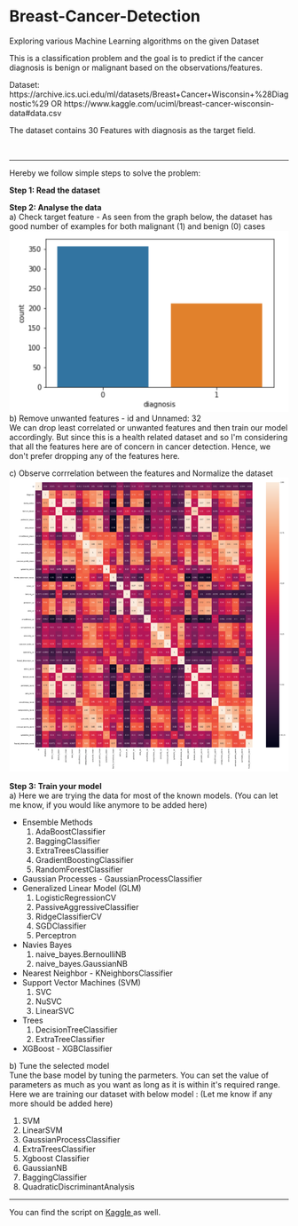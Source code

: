 # Breast-Cancer-Detection
Exploring various Machine Learning algorithms on the given Dataset

<p>This is a classification problem and the goal is to predict if the cancer diagnosis is benign or malignant based on the observations/features.</p> 

<p>Dataset: https://archive.ics.uci.edu/ml/datasets/Breast+Cancer+Wisconsin+%28Diagnostic%29 OR 
 https://www.kaggle.com/uciml/breast-cancer-wisconsin-data#data.csv </p> 
 
<p>The dataset contains 30 Features with diagnosis as the target field.</p>
<br/> 
<hr>
<div>
<p> Hereby we follow simple steps to solve the problem: </p>
 <p> <b>Step 1: Read the dataset </b></p>
 <p>
 <b>Step 2: Analyse the data</b> <br/>
 a) Check target feature - As seen from the graph below, the dataset has good number of examples for both malignant (1) and benign (0) cases <br>
  <img src="https://github.com/RoyKiran/Breast-Cancer-Detection/blob/master/images/mb_cancer.PNG"/>
  <br>
 b) Remove unwanted features - id and Unnamed: 32 
 <br> We can drop least correlated or unwanted features and then train our model accordingly. But since this is a health related dataset and so I'm considering that all the features here are of concern in cancer detection. Hence, we don't prefer dropping any of the features here. <br>
  
 c) Observe corrrelation between the features and Normalize the dataset <br>
  <img src="https://github.com/RoyKiran/Breast-Cancer-Detection/blob/master/images/heatmap.PNG"/>
 </p>
 <p>
 <b>Step 3: Train your model </b> <br/>
  a) Here we are trying the data for most of the known models. (You can let me know, if you would like anymore to be added here) <br>
<ul><li> Ensemble Methods 
  <ol><li> AdaBoostClassifier </li>
      <li> BaggingClassifier </li>
      <li> ExtraTreesClassifier </li>
      <li> GradientBoostingClassifier </li>
      <li> RandomForestClassifier </li> </ol> </li>
   <li> Gaussian Processes - GaussianProcessClassifier </li>
   <li> Generalized Linear Model (GLM)
     <ol><li> LogisticRegressionCV </li>
        <li> PassiveAggressiveClassifier </li>
        <li> RidgeClassifierCV </li>
        <li> SGDClassifier </li>
        <li> Perceptron </li> </ol>    </li>     
   <li> Navies Bayes 
     <ol><li> naive_bayes.BernoulliNB </li>
     <li> naive_bayes.GaussianNB </li></ol>  </li>
   <li> Nearest Neighbor - KNeighborsClassifier </li>
   <li> Support Vector Machines (SVM) 
      <ol><li> SVC </li>
      <li> NuSVC </li>
      <li> LinearSVC </li></ol> </li>
   <li> Trees
      <ol><li> DecisionTreeClassifier </li>
      <li> ExtraTreeClassifier </li></ol>  </li>
   <li> XGBoost - XGBClassifier </li></ul>
 </p>
 <p>
 b) Tune the selected model <br> 
 Tune the base model by tuning the parmeters. You can set the value of parameters as much as you want as long as it is within it's required range.
 Here we are training our dataset with below model : (Let me know if any more should be added here)
<ol><li> SVM </li>
 <li> LinearSVM </li>
 <li> GaussianProcessClassifier </li>
 <li> ExtraTreesClassifier </li> 
 <li> Xgboost Classifier</li> 
 <li> GaussianNB </li>
 <li> BaggingClassifier </li>
 <li> QuadraticDiscriminantAnalysis </li>            
 </ol>
</div>

<hr>
<p>  You can find the script on <a href="https://www.kaggle.com/roykiran/breast-cancer-detection/">Kaggle </a> as well.</p>
